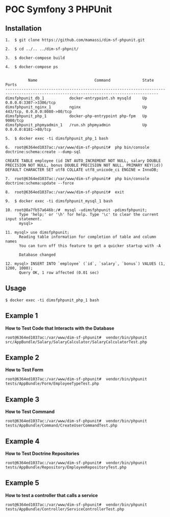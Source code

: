 POC Symfony 3 PHPUnit
=====================

Installation
------------
    1.  $ git clone https://github.com/mamassi/dim-sf-phpunit.git
     
    2.  $ cd ../.. ../dim-sf-phpnit/
     
    3.  $ docker-compose build
         
    4.  $ docker-compose ps
     
    
              Name                         Command              State               Ports            
    -----------------------------------------------------------------------------------------------------------------------------------------
    dimsfphpunit_db_1           docker-entrypoint.sh mysqld     Up      0.0.0.0:3307->3306/tcp       
    dimsfphpunit_nginx_1        nginx                           Up      443/tcp, 0.0.0.0:8080->80/tcp
    dimsfphpunit_php_1          docker-php-entrypoint php-fpm   Up      9000/tcp                     
    dimsfphpunit_phpmyadmin_1   /run.sh phpmyadmin              Up      0.0.0.0:8181->80/tcp   
     
    5.  $ docker exec -ti dimsfphpunit_php_1 bash
     
    6.  root@6364ed1037ac:/var/www/dim-sf-phpunit#  php bin/console doctrine:schema:create --dump-sql
        
    CREATE TABLE employee (id INT AUTO_INCREMENT NOT NULL, salary DOUBLE PRECISION NOT NULL, bonus DOUBLE PRECISION NOT NULL, PRIMARY KEY(id)) DEFAULT CHARACTER SET utf8 COLLATE utf8_unicode_ci ENGINE = InnoDB;
     
    7.  root@6364ed1037ac:/var/www/dim-sf-phpunit#  php bin/console doctrine:schema:update --force
     
    8.  root@6364ed1037ac:/var/www/dim-sf-phpunit#  exit
     
    9.  $ docker exec -ti dimsfphpunit_mysql_1 bash
     
    10. root@8a7fb57a646b:/#  mysql -udimsfphpunit -pdimsfphpunit;
          Type 'help;' or '\h' for help. Type '\c' to clear the current input statement.
          mysql> 
        
    11. mysql> use dimsfphpunit;
          Reading table information for completion of table and column names
          You can turn off this feature to get a quicker startup with -A
               
          Database changed
             
    12. mysql> INSERT INTO `employee` (`id`, `salary`, `bonus`) VALUES (1, 1200, 1000);
          Query OK, 1 row affected (0.01 sec)
    
Usage
-----

    $ docker exec -ti dimsfphpunit_php_1 bash 

Example 1
---------

**How to Test Code that Interacts with the Database**

    root@6364ed1037ac:/var/www/dim-sf-phpunit#  vendor/bin/phpunit src/AppBundle/Salary/SalaryCalculator/SalaryCalculatorTest.php

Example 2
---------

**How to Test Form**

    root@6364ed1037ac:/var/www/dim-sf-phpunit#  vendor/bin/phpunit tests/AppBundle/Form/EmployeeTypeTest.php

Example 3
---------

**How to Test Command**

    root@6364ed1037ac:/var/www/dim-sf-phpunit#  vendor/bin/phpunit tests/AppBundle/Command/CreateUserCommandTest.php

Example 4
---------

**How to Test Doctrine Repositories**

    root@6364ed1037ac:/var/www/dim-sf-phpunit#  vendor/bin/phpunit tests/AppBundle/Repository/EmployeeRepositoryTest.php

Example 5
---------

**How to test a controller that calls a service**

    root@6364ed1037ac:/var/www/dim-sf-phpunit#  vendor/bin/phpunit tests/AppBundle/Controller/ServiceControllerTest.php 
